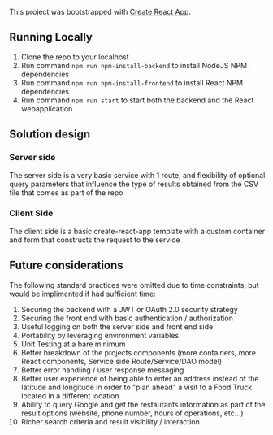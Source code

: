This project was bootstrapped with [Create React App](https://github.com/facebook/create-react-app).

## Running Locally

1. Clone the repo to your localhost
2. Run command `npm run npm-install-backend` to install NodeJS NPM dependencies
3. Run command `npm run npm-install-frontend` to install React NPM dependencies
4. Run command `npm run start` to start both the backend and the React webapplication

## Solution design

### Server side

The server side is a very basic service with 1 route, and flexibility of optional query parameters that influence the type of results obtained from the CSV file that comes as part of the repo

### Client Side

The client side is a basic create-react-app template with a custom container and form that constructs the request to the service

## Future considerations

The following standard practices were omitted due to time constraints, but would be implimented if had sufficient time:

1. Securing the backend with a JWT or OAuth 2.0 security strategy
2. Securing the front end with basic authentication / authorization
3. Useful logging on both the server side and front end side
4. Portability by leveraging environment variables
5. Unit Testing at a bare minimum
6. Better breakdown of the projects components (more containers, more React components, Service side Route/Service/DAO model)
7. Better error handling / user response messaging
8. Better user experience of being able to enter an address instead of the latitude and longitude in order to "plan ahead" a visit to a Food Truck located in a different location
9. Ability to query Google and get the restaurants information as part of the result options (website, phone number, hours of operations, etc...)
10. Richer search criteria and result visibility / interaction
